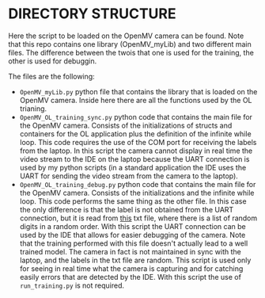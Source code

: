 # DIRECTORY STRUCTURE

Here the script to be loaded on the OpenMV camera can be found. Note that this repo contains one library (OpenMV_myLib) and two different main files. The difference between the twois that one is used for the training, the other is used for debuggin. 

The files are the following:

- `OpenMV_myLib.py` python file that contains the library that is loaded on the OpenMV camera. Inside here there are all the functions used by the OL trianing.
- `OpenMV_OL_training_sync.py` python code that contains the main file for the OpenMV camera. Consists of the initializations of structs and containers for the OL application plus the definition of the infinite while loop. This code requires the use of the COM port for receiving the labels from the laptop. In this script the camera cannot display in real time the video stream to the IDE on the laptop because the UART connection is used by my python scripts (in a standard application the IDE uses the UART for sending the video stream from the camera to the laptop).
- `OpenMV_OL_training_debug.py` python code that contains the main file for the OpenMV camera. Consists of the initializations and the infinite while loop. This code performs the same thing as the other file. In this case the only difference is that the label is not obtained from the UART connection, but it is read from [this](https://github.com/AlessandroAvi/Master_Thesis/blob/main/OpenMV_application/Scripts/Training_Images/label_order.txt) txt file, where there is a list of random digits in a random order. With this script the UART connection can be used by the IDE that allows for easier debugging of the camera. Note that the training performed with this file doesn't actually lead to a well trained model. The camera in fact is not maintained in sync with the laptop, and the labels in the txt file are random. This script is used only for seeing in real time what the camera is capturing and for catching easily errors that are detected by the IDE. With this script the use of `run_training.py` is not required.
